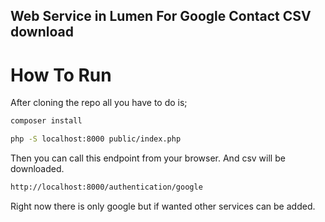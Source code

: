 ## Web Service in Lumen For Google Contact CSV download

# How To Run

After cloning the repo all you have to do is;

```bash
composer install
```



```bash
php -S localhost:8000 public/index.php
```

Then you can call this endpoint from your browser. And csv will be downloaded.

```bash
http://localhost:8000/authentication/google
```

Right now there is only google but if wanted other services can be added.
